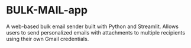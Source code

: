 # BULK-MAIL-app
A web-based bulk email sender built with Python and Streamlit. Allows users to send personalized emails with attachments to multiple recipients using their own Gmail credentials.
